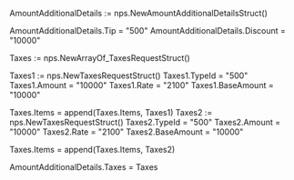 AmountAdditionalDetails := nps.NewAmountAdditionalDetailsStruct()

AmountAdditionalDetails.Tip = "500"
AmountAdditionalDetails.Discount = "10000"

Taxes := nps.NewArrayOf_TaxesRequestStruct()

Taxes1 := nps.NewTaxesRequestStruct()
Taxes1.TypeId = "500"
Taxes1.Amount = "10000"
Taxes1.Rate = "2100"
Taxes1.BaseAmount = "10000"

Taxes.Items = append(Taxes.Items, Taxes1)
Taxes2 := nps.NewTaxesRequestStruct()
Taxes2.TypeId = "500"
Taxes2.Amount = "10000"
Taxes2.Rate = "2100"
Taxes2.BaseAmount = "10000"

Taxes.Items = append(Taxes.Items, Taxes2)

AmountAdditionalDetails.Taxes = Taxes
